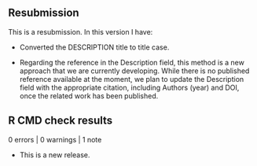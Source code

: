 ## Resubmission
This is a resubmission. In this version I have:

* Converted the DESCRIPTION title to title case.

* Regarding the reference in the Description field, this method is a new approach that 
  we are currently developing. While there is no published reference available at the 
  moment, we plan to update the Description field with the appropriate citation, including 
  Authors (year) and DOI, once the related work has been published.

## R CMD check results

0 errors | 0 warnings | 1 note

* This is a new release.

